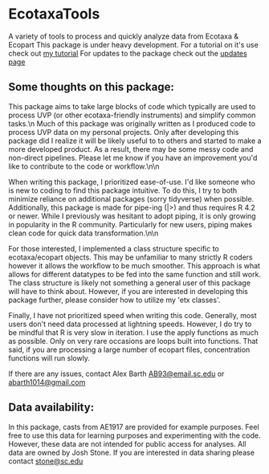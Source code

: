 # EcotaxaTools
A variety of tools to process and quickly analyze data from Ecotaxa & Ecopart
This package is under heavy development. For a tutorial on it's use check out [my tutorial](https://thealexbarth.github.io/Ecotaxa_Tools_Tutorial/)
For updates to the package check out the [updates page](https://thealexbarth.github.io/Ecotaxa_Tools_Tutorial/info_updates-page.html)

## Some thoughts on this package:
This package aims to take large blocks of code which typically are used to process UVP (or other ecotaxa-friendly instruments) and simplify common tasks.\n
Much of this package was originally written as I produced code to process UVP data on my personal projects. Only after developing this package did I realize it will be likely useful to to others and started to make a more developed product. As a result, there may be some messy code and non-direct pipelines. Please let me know if you have an improvement you'd like to contribute to the code or workflow.\n\n

When writing this package, I prioritized ease-of-use. I'd like someone who is new to coding to find this package intuitive. To do this, I try to both minimize reliance on additional packages (sorry tidyverse) when possible. Additionally, this package is made for pipe-ing (|>) and thus requires R 4.2 or newer. While I previously was hesitant to adopt piping, it is only growing in popularity in the R community. Particularly for new users, piping makes clean code for quick data transformation.\n\n

For those interested, I implemented a class structure specific to ecotaxa/ecopart objects. This may be unfamiliar to many strictly R coders however it allows the workflow to be much smoother. This approach is what allows for different datatypes to be fed into the same function and still work. The class structure is likely not something a general user of this package will have to think about. However, if you are interested in developing this package further, please consider how to utilize my 'etx classes'.

Finally, I have not prioritized speed when writing this code. Generally, most users don't need data processed at lightning speeds. However, I do try to be mindful that R is very slow in iteration. I use the apply functions as much as possible. Only on very rare occasions are loops built into functions. That said, if you are processing a large number of ecopart files, concentration functions will run slowly.

If there are any issues, contact Alex Barth AB93@email.sc.edu or abarth1014@gmail.com

## Data availability:
In this package, casts from AE1917 are provided for example purposes. Feel free to use this data for learning purposes and experimenting with the code. However, these data are not intended for public access for analyses. All data are owned by Josh Stone. If you are interested in data sharing please contact stone@sc.edu

